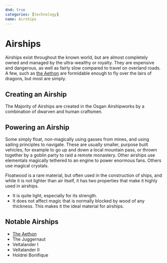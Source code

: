 ```yaml
---
dnd: true
categories: [technology]
name: Airships
---
```


# Airships
Airships exist throughout the known world, but are almost completely owned and managed by the ultra-wealthy or royalty.  They are expensive and dangerous, as well as fairly slow compared to travel on overland roads.  A few, such as [the Aethon](../objects/the_aethon.md) are formidable enough to fly over the lairs of dragons, but most are simply.

## Creating an Airship
The Majority of Airships are created in the Osgan Airshipworks by a combination of dwarven and human craftsmen.

## Powering an Airship
Some simply float, non-magically using gasses from mines, and using sailing principles to navigate.  These are usually smaller, purpose built vehicles, for example to go up and down a local mountain pass, or thrown together by a goblin party to raid a remote monastery.  Other airships use elementals magically tethered to an engine to power enormous fans.  Others use magical crystals.

Floatwood is a rare material, but often used in the construction of ships, and while it is not lighter than air itself, it has two properties that make it highly used in airships.  
* It is quite light, especially for its strength.  
* It does not affect magic that is normally blocked by wood of any thickness.
This makes it the ideal material for airships.

## Notable Airships
* [The Aethon](../objects/the-aethon)
* The Juggernaut 
* Veltalander I
* Veltalander II
* Holdrei Bonifique